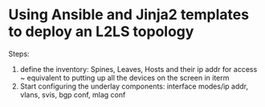 <h1>
Using Ansible and Jinja2 templates to deploy an L2LS topology
</h1>

Steps:

1. define the inventory: Spines, Leaves, Hosts and their ip addr for access
    ~ equivalent to putting up all the devices on the screen in iterm
2. Start configuring the underlay components: interface modes/ip addr, vlans, svis, bgp conf, mlag conf
